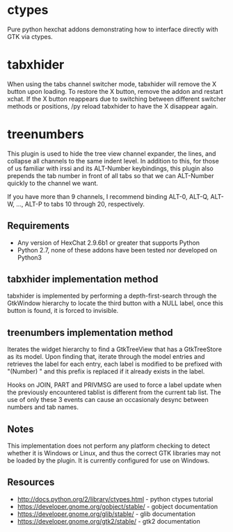 ctypes
======

Pure python hexchat addons demonstrating how to interface directly with
GTK via ctypes.

tabxhider
=========

When using the tabs channel switcher mode, tabxhider will remove the X button
upon loading. To restore the X button, remove the addon and restart xchat.
If the X button reappears due to switching between different switcher methods
or positions, /py reload tabxhider to have the X disappear again.

treenumbers
===========

This plugin is used to hide the tree view channel expander, the lines, and
collapse all channels to the same indent level. In addition to this, for those
of us familiar with irssi and its ALT-Number keybindings, this plugin also
prepends the tab number in front of all tabs so that we can ALT-Number quickly
to the channel we want.

If you have more than 9 channels, I recommend binding ALT-0, ALT-Q, ALT-W,
..., ALT-P to tabs 10 through 20, respectively.

Requirements
-------------

* Any version of HexChat 2.9.6b1 or greater that supports Python
* Python 2.7, none of these addons have been tested nor developed on Python3

tabxhider implementation method
-------------------------------

tabxhider is implemented by performing a depth-first-search through the
GtkWindow hierarchy to locate the third button with a NULL label, once
this button is found, it is forced to invisible.

treenumbers implementation method
---------------------------------

Iterates the widget hierarchy to find a GtkTreeView that has a GtkTreeStore
as its model. Upon finding that, iterate through the model entries and
retrieves the label for each entry, each label is modified to be prefixed
with "(Number) " and this prefix is replaced if it already exists in the label.

Hooks on JOIN, PART and PRIVMSG are used to force a label update when the
previously encountered tablist is different from the current tab list. The
use of only these 3 events can cause an occasionaly desync between numbers
and tab names.

Notes
-----

This implementation does not perform any platform checking to detect whether
it is Windows or Linux, and thus the correct GTK libraries may not be loaded
by the plugin. It is currently configured for use on Windows.

Resources
-------------
* http://docs.python.org/2/library/ctypes.html - python ctypes tutorial
* https://developer.gnome.org/gobject/stable/ - gobject documentation
* https://developer.gnome.org/glib/stable/ - glib documentation
* https://developer.gnome.org/gtk2/stable/ - gtk2 documentation
